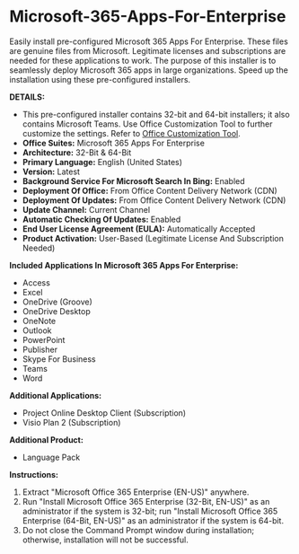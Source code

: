 # Microsoft-365-Apps-For-Enterprise
Easily install pre-configured Microsoft 365 Apps For Enterprise. These files are genuine files from Microsoft. Legitimate licenses and subscriptions are needed for these applications to work. The purpose of this installer is to seamlessly deploy Microsoft 365 apps in large organizations. Speed up the installation using these pre-configured installers.

**DETAILS:**
- This pre-configured installer contains 32-bit and 64-bit installers; it also contains Microsoft Teams. Use Office Customization Tool to further customize the settings. Refer to [Office Customization Tool](https://config.office.com/deploymentsettings).
- **Office Suites:** Microsoft 365 Apps For Enterprise
- **Architecture:** 32-Bit & 64-Bit
- **Primary Language:** English (United States)
- **Version:** Latest
- **Background Service For Microsoft Search In Bing:** Enabled
- **Deployment Of Office:** From Office Content Delivery Network (CDN)
- **Deployment Of Updates:** From Office Content Delivery Network (CDN)
- **Update Channel:** Current Channel
- **Automatic Checking Of Updates:** Enabled
- **End User License Agreement (EULA):** Automatically Accepted
- **Product Activation:** User-Based (Legitimate License And Subscription Needed)

**Included Applications In Microsoft 365 Apps For Enterprise:**
- Access
- Excel
- OneDrive (Groove)
- OneDrive Desktop
- OneNote
- Outlook
- PowerPoint
- Publisher
- Skype For Business
- Teams
- Word

**Additional Applications:**
- Project Online Desktop Client (Subscription)
- Visio Plan 2 (Subscription)

**Additional Product:**
- Language Pack

**Instructions:**
1. Extract "Microsoft Office 365 Enterprise (EN-US)" anywhere.
2. Run "Install Microsoft Office 365 Enterprise (32-Bit, EN-US)" as an administrator if the system is 32-bit; run "Install Microsoft Office 365 Enterprise (64-Bit, EN-US)" as an administrator if the system is 64-bit.
3. Do not close the Command Prompt window during installation; otherwise, installation will not be successful.
